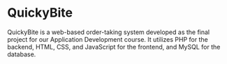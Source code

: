 # QuickyBite
QuickyBite is a web-based order-taking system developed as the final project for our Application Development course. It utilizes PHP for the backend, HTML, CSS, and JavaScript for the frontend, and MySQL for the database.
